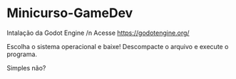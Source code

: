 # Minicurso-GameDev

Intalação da Godot Engine /n
Acesse https://godotengine.org/

Escolha o sistema operacional e baixe!
Descompacte o arquivo e execute o programa.

Simples não?
